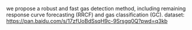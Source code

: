we propose a robust and fast gas detection method, including remaining response curve forecasting (RRCF) and gas classification (GC).
dataset: https://pan.baidu.com/s/17zfUoBdSsqH9c-9Srsgq0Q?pwd=q3kb
